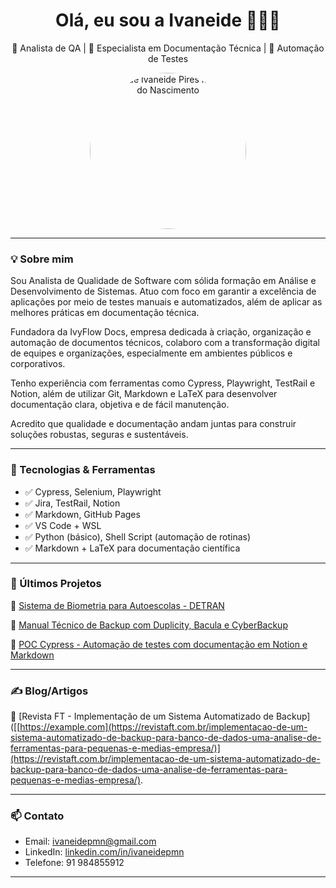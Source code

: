 <h1 align="center">Olá, eu sou a Ivaneide 👩🏽‍💻</h1>

<p align="center">🌱 Analista de QA | 📝 Especialista em Documentação Técnica | 🧪 Automação de Testes</p>
<p align="center">
  <img src="iv.jpeg" alt="Foto de Ivaneide Pires Monteiro do Nascimento" width="250px" style="border-radius: 50%;" />
</p>

---

### 💡 Sobre mim

Sou Analista de Qualidade de Software com sólida formação em Análise e Desenvolvimento de Sistemas. Atuo com foco em garantir a excelência de aplicações por meio de testes manuais e automatizados, além de aplicar as melhores práticas em documentação técnica.

Fundadora da IvyFlow Docs, empresa dedicada à criação, organização e automação de documentos técnicos, colaboro com a transformação digital de equipes e organizações, especialmente em ambientes públicos e corporativos.

Tenho experiência com ferramentas como Cypress, Playwright, TestRail e Notion, além de utilizar Git, Markdown e LaTeX para desenvolver documentação clara, objetiva e de fácil manutenção.

Acredito que qualidade e documentação andam juntas para construir soluções robustas, seguras e sustentáveis.

---

### 🔧 Tecnologias & Ferramentas

- ✅ Cypress, Selenium, Playwright
- ✅ Jira, TestRail, Notion
- ✅ Markdown, GitHub Pages
- ✅ VS Code + WSL
- ✅ Python (básico), Shell Script (automação de rotinas)
- ✅ Markdown + LaTeX para documentação científica

---

### 📘 Últimos Projetos

🔹 [Sistema de Biometria para Autoescolas - DETRAN](https://github.com/ivaneidepmn/biometria-detran)

🔹 [Manual Técnico de Backup com Duplicity, Bacula e CyberBackup](https://github.com/ivaneidepmn/manual-backup)

🔹 [POC Cypress - Automação de testes com documentação em Notion e Markdown](https://github.com/ivaneidepmn/teste-cypress-doc)

---

### ✍️ Blog/Artigos

🔸 [Revista FT - Implementação de um Sistema Automatizado de Backup]([[https://example.com](https://revistaft.com.br/implementacao-de-um-sistema-automatizado-de-backup-para-banco-de-dados-uma-analise-de-ferramentas-para-pequenas-e-medias-empresa/)](https://revistaft.com.br/implementacao-de-um-sistema-automatizado-de-backup-para-banco-de-dados-uma-analise-de-ferramentas-para-pequenas-e-medias-empresa/).

---

### 📫 Contato

- Email: ivaneidepmn@gmail.com
- LinkedIn: [linkedin.com/in/ivaneidepmn](https://linkedin.com/in/ivaneidepmn)
- Telefone: 91 984855912


---
